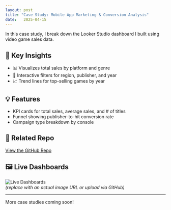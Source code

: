 ```yaml
---
layout: post
title: "Case Study: Mobile App Marketing & Conversion Analysis"
date:   2025-04-15
---
```


In this case study, I break down the Looker Studio dashboard I built using video game sales data.

## 🎯 Key Insights

- 📊 Visualizes total sales by platform and genre  
- 🧭 Interactive filters for region, publisher, and year  
- 📈 Trend lines for top-selling games by year  

## 💡 Features

- KPI cards for total sales, average sales, and # of titles
- Funnel showing publisher-to-hit conversion rate
- Campaign type breakdown by console

## 🔗 Related Repo

[View the GitHub Repo](https://github.com/dtbkhanh/Data-Analytics-and-Reports)

## 🖼️ Live Dashboards

![Live Dashboards](https://lookerstudio.google.com/u/0/reporting/8959b791-5c18-4a12-8986-2f58b882b980/page/eleFF)  
*(replace with an actual image URL or upload via GitHub)*

---

More case studies coming soon!
